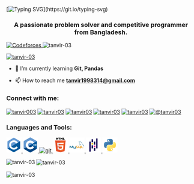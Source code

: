 [![Typing SVG](https://readme-typing-svg.herokuapp.com?font=consolas&color=%234DF79A&height=30&lines=HI+there%2C+I'm+Ahsanul_Mahbub_Tanvir!)](https://git.io/typing-svg)
<h3 align="center">A passionate problem solver and competitive programmer from Bangladesh.</h3>

<a href="https://codeforces.com/profile/tanvir03">
    <img alt="Codeforces" src="https://cp-logo.vercel.app/codeforces/tanvir03"/>
</a>
<a align="left"> <img src="https://komarev.com/ghpvc/?username=tanvir-03&label=Profile%20views&color=0e75b6&style=flat" alt="tanvir-03" /> </a>

<p align="left"> <a href="https://github.com/ryo-ma/github-profile-trophy"><img src="https://github-profile-trophy.vercel.app/?username=tanvir-03" alt="tanvir-03" /></a> </p>

- 🌱 I’m currently learning **Git, Pandas**

- 📫 How to reach me **tanvir1998314@gmail.com**

<h3 align="left">Connect with me:</h3>
<p align="left">
<a href="https://linkedin.com/in/tanvir003" target="blank"><img align="center" src="https://raw.githubusercontent.com/rahuldkjain/github-profile-readme-generator/master/src/images/icons/Social/linked-in-alt.svg" alt="tanvir003" height="30" width="40" /></a>
<a href="https://www.codechef.com/users/tanvir03" target="blank"><img align="center" src="https://cdn.jsdelivr.net/npm/simple-icons@3.1.0/icons/codechef.svg" alt="tanvir03" height="30" width="40" /></a>
<a href="https://www.hackerrank.com/tanvir03" target="blank"><img align="center" src="https://raw.githubusercontent.com/rahuldkjain/github-profile-readme-generator/master/src/images/icons/Social/hackerrank.svg" alt="tanvir03" height="30" width="40" /></a>
<a href="https://codeforces.com/profile/tanvir03" target="blank"><img align="center" src="https://raw.githubusercontent.com/rahuldkjain/github-profile-readme-generator/master/src/images/icons/Social/codeforces.svg" alt="tanvir03" height="30" width="40" /></a>
<a href="https://www.leetcode.com/tanvir03" target="blank"><img align="center" src="https://raw.githubusercontent.com/rahuldkjain/github-profile-readme-generator/master/src/images/icons/Social/leet-code.svg" alt="tanvir03" height="30" width="40" /></a>
<a href="https://www.hackerearth.com/@tanvir03" target="blank"><img align="center" src="https://raw.githubusercontent.com/rahuldkjain/github-profile-readme-generator/master/src/images/icons/Social/hackerearth.svg" alt="@tanvir03" height="30" width="40" /></a>
</p>

<h3 align="left">Languages and Tools:</h3>
<p align="left"> <a href="https://www.cprogramming.com/" target="_blank" rel="noreferrer"> <img src="https://raw.githubusercontent.com/devicons/devicon/master/icons/c/c-original.svg" alt="c" width="40" height="40"/> </a> <a href="https://www.w3schools.com/cpp/" target="_blank" rel="noreferrer"> <img src="https://raw.githubusercontent.com/devicons/devicon/master/icons/cplusplus/cplusplus-original.svg" alt="cplusplus" width="40" height="40"/> </a> <a href="https://git-scm.com/" target="_blank" rel="noreferrer"> <img src="https://www.vectorlogo.zone/logos/git-scm/git-scm-icon.svg" alt="git" width="40" height="40"/> </a> <a href="https://www.w3.org/html/" target="_blank" rel="noreferrer"> <img src="https://raw.githubusercontent.com/devicons/devicon/master/icons/html5/html5-original-wordmark.svg" alt="html5" width="40" height="40"/> </a> <a href="https://www.mysql.com/" target="_blank" rel="noreferrer"> <img src="https://raw.githubusercontent.com/devicons/devicon/master/icons/mysql/mysql-original-wordmark.svg" alt="mysql" width="40" height="40"/> </a> <a href="https://pandas.pydata.org/" target="_blank" rel="noreferrer"> <img src="https://raw.githubusercontent.com/devicons/devicon/2ae2a900d2f041da66e950e4d48052658d850630/icons/pandas/pandas-original.svg" alt="pandas" width="40" height="40"/> </a> <a href="https://www.python.org" target="_blank" rel="noreferrer"> <img src="https://raw.githubusercontent.com/devicons/devicon/master/icons/python/python-original.svg" alt="python" width="40" height="40"/> </a> </p>

<p><img align="left" src="https://github-readme-stats.vercel.app/api/top-langs?username=tanvir-03&show_icons=true&locale=en&layout=compact" alt="tanvir-03" /></p>

<p>&nbsp;<img align="center" src="https://github-readme-stats.vercel.app/api?username=tanvir-03&show_icons=true&locale=en" alt="tanvir-03" /></p>

<p><img align="center" src="https://github-readme-streak-stats.herokuapp.com/?user=tanvir-03&" alt="tanvir-03" /></p>
